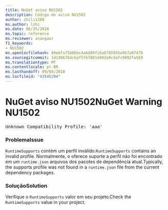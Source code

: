 ```yaml
---
title: NuGet aviso NU1502
description: Código de aviso NU1502
author: zhili1208
ms.author: lzhi
ms.date: 06/25/2018
ms.topic: reference
ms.reviewer: anangaur
f1_keywords:
- NU1502
ms.openlocfilehash: 89e6fa7560bbc4a6d89fc6a8785955a9b7a07470
ms.sourcegitcommit: 1d1406764c6af5fb7801d462e0c4afc9092fa569
ms.translationtype: MT
ms.contentlocale: pt-BR
ms.lasthandoff: 09/04/2018
ms.locfileid: "43545294"
---
```

# <a name="nuget-warning-nu1502"></a><span data-ttu-id="f765e-103">NuGet aviso NU1502</span><span class="sxs-lookup"><span data-stu-id="f765e-103">NuGet Warning NU1502</span></span>

<pre>Unknown Compatibility Profile: 'aaa'</pre>

### <a name="issue"></a><span data-ttu-id="f765e-104">Problema</span><span class="sxs-lookup"><span data-stu-id="f765e-104">Issue</span></span>
<span data-ttu-id="f765e-105">`RuntimeSupports` contém um perfil inválido.</span><span class="sxs-lookup"><span data-stu-id="f765e-105">`RuntimeSupports` contains an invalid profile.</span></span> <span data-ttu-id="f765e-106">Normalmente, o oferece suporte a perfil não foi encontrado em um `runtime.json` arquivos dos pacotes de dependência atual.</span><span class="sxs-lookup"><span data-stu-id="f765e-106">Typically, the supports profile was not found in a `runtime.json` file from the current dependency packages.</span></span>

### <a name="solution"></a><span data-ttu-id="f765e-107">Solução</span><span class="sxs-lookup"><span data-stu-id="f765e-107">Solution</span></span>
<span data-ttu-id="f765e-108">Verifique o `RuntimeSupports` valor em seu projeto.</span><span class="sxs-lookup"><span data-stu-id="f765e-108">Check the `RuntimeSupports` value in your project.</span></span>